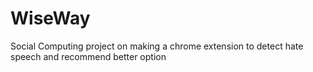 # WiseWay
Social Computing project on making a chrome extension to detect hate speech and recommend better option
